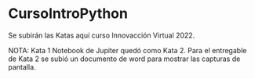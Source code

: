 # CursoIntroPython
Se subirán las Katas aquí curso Innovacción Virtual 2022.

NOTA: Kata 1 Notebook de Jupiter quedó como Kata 2. Para el entregable de Kata 2 se subió un documento de word para mostrar las capturas de pantalla. 
